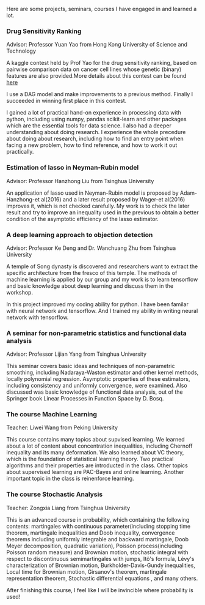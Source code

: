 Here are some projects, seminars, courses I have engaged in and learned a lot.

### Drug Sensitivity Ranking

Advisor: Professor Yuan Yao from Hong Kong University of Science and Technology 

A kaggle contest held by Prof Yao for the drug sensitivity ranking, based on pairwise comparison data on cancer cell lines whose genetic (binary) features are also provided.More details about this contest can be found [here](https://www.kaggle.com/c/drugsensitivity-3)

I use a DAG model and make improvements to a previous method. Finally I succeeded in winning first place in this contest.

I gained a lot of practical hand-on experience in processing data with python, including using numpy, pandas scikit-learn and other packages which are the essential tools for data science. I also had a deeper understanding about doing research. I experience the whole precedure about doing about research, including how to find an entry point when facing a new problem, how to find reference, and how to work it out practically. 

### Estimation of lasso in Neyman-Rubin model

Advisor: Professor Hanzhong Liu from Tsinghua University 

An application of lasso used in Neyman-Rubin model is proposed by Adam-Hanzhong-et al(2016) and a later result proposed by Wager-et al(2016) improves it, which is not checked carefully. My work is to check the later result and try to improve an inequality used in the previous to obtain a better condition of the asymptotic efficiency of the lasso estimator.

### A deep learning approach to objection detection 

Advisor: Professor Ke Deng and Dr. Wanchuang Zhu from Tsinghua University 

A temple of Song dynasty is discovered and researchers want to extract the specific architecture from the fresco of this temple. The methods of machine learning is applied by our group and my work is to learn tensorflow and basic knowledge about deep learning and discuss them in the workshop. 

In this project improved my coding ability for python. I have been familar with neural network and tensorflow. And I trained my ability in writing neural network with tensorflow. 

### A seminar for non-parametric statistics and functional data analysis

Advisor: Professor Lijian Yang from Tsinghua University

This seminar covers basic ideas and techniques of non-parametric smoothing, including Nadaraya-Waston estimator and other kernel methods, locally polynomial regression. Asymptotic properties of these estimators, including consistency and uniformly convergence, were examined. Also discussed was basic knowledge of functional data analysis, out of the Springer book Linear Processes in Function Space by D. Bosq.

### The course Machine Learning

Teacher: Liwei Wang from Peking University

This course contains many topics about supvised learning. We  learned about a lot of content about concentration inequalities, including Chernoff inequality and its many deformation. We also learned about VC theory, which is the foundation of statistical learning theory. Two practical algorithms and their properties are introducted in the class. Other topics about supervised learning are PAC-Bayes and online learning. Another important topic in the class is reinenforce learning. 

### The course Stochastic Analysis

Teacher: Zongxia Liang from Tsinghua University

This is an advanced course in probability, which containing the following contents: martingales with continuous parameter(including stopping time theorem, martingale inequalities and Doob inequality, convergence theorems including uniformly integrable and backward martingale, Doob Meyer decomposition, quadratic variation), Poisson process(including Poisson random measure) and Brownian motion, stochastic integral with respect to discontinuous semimartingales with jumps, Itô's formula, Lévy's characterization of Brownian motion, Burkholder-Davis-Gundy inequalities, Local time for Brownian motion, Girsanov's theorem, martingale representation theorem, Stochastic differential equations , and many others.

After finishing this course, I feel like I will be invincible where probability is used!
